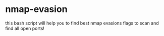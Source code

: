 # nmap-evasion
this bash script will help you to find best nmap evasions flags to scan and find all open ports!
